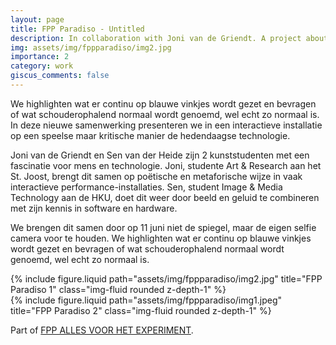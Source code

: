 ```yaml
---
layout: page
title: FPP Paradiso - Untitled
description: In collaboration with Joni van de Griendt. A project about the influence of mobile phones on our daily lives.
img: assets/img/fppparadiso/img2.jpg
importance: 2
category: work
giscus_comments: false
---
```


We highlighten wat er continu op blauwe vinkjes wordt gezet en bevragen of wat schouderophalend normaal wordt genoemd, wel echt zo normaal is. In deze nieuwe samenwerking presenteren we in een interactieve installatie op een speelse maar kritische manier de hedendaagse technologie.  

Joni van de Griendt en Sen van der Heide zijn 2 kunststudenten met een fascinatie voor mens en technologie. Joni, studente Art & Research aan het St. Joost, brengt dit samen op poëtische en metaforische wijze in vaak interactieve performance-installaties. Sen, student Image & Media Technology aan de HKU, doet dit weer door beeld en geluid te combineren met zijn kennis in software en hardware.

We brengen dit samen door op 11 juni niet de spiegel, maar de eigen selfie camera voor te houden. We highlighten wat er continu op blauwe vinkjes wordt gezet en bevragen of wat schouderophalend normaal wordt genoemd, wel echt zo normaal is.

<div class="row justify-content-sm-center">
    <div class="col-sm-8 mt-3 mt-md-0">
        {% include figure.liquid path="assets/img/fppparadiso/img2.jpg" title="FPP Paradiso 1" class="img-fluid rounded z-depth-1" %}
    </div>
    <div class="col-sm-4 mt-3 mt-md-0">
        {% include figure.liquid path="assets/img/fppparadiso/img1.jpeg" title="FPP Paradiso 2" class="img-fluid rounded z-depth-1" %}
    </div>
</div>


Part of <a href="https://www.fpp.amsterdam/profile-performer/joni-sen">FPP ALLES
VOOR HET EXPERIMENT</a>.

